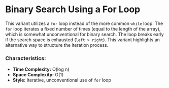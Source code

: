 # Binary Search Using a For Loop

This variant utilizes a `for` loop instead of the more common `while` loop. The `for` loop iterates a fixed number of times (equal to the length of the array), which is somewhat unconventional for binary search. The loop breaks early if the search space is exhausted (`left > right`). This variant highlights an alternative way to structure the iteration process.

### Characteristics:
- **Time Complexity:** O(log n)
- **Space Complexity:** O(1)
- **Style:** Iterative, unconventional use of `for` loop
